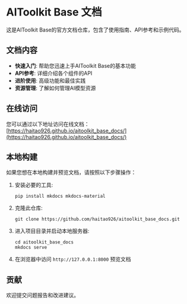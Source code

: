 # AIToolkit Base 文档

这是AIToolkit Base的官方文档仓库，包含了使用指南、API参考和示例代码。

## 文档内容

- **快速入门**: 帮助您迅速上手AIToolkit Base的基本功能
- **API参考**: 详细介绍各个组件的API
- **进阶使用**: 高级功能和最佳实践
- **资源管理**: 了解如何管理AI模型资源

## 在线访问

您可以通过以下地址访问在线文档：
[https://haitao926.github.io/aitoolkit_base_docs/](https://haitao926.github.io/aitoolkit_base_docs/)

## 本地构建

如果您想在本地构建并预览文档，请按照以下步骤操作：

1. 安装必要的工具:
   ```
   pip install mkdocs mkdocs-material
   ```

2. 克隆此仓库:
   ```
   git clone https://github.com/haitao926/aitoolkit_base_docs.git
   ```

3. 进入项目目录并启动本地服务器:
   ```
   cd aitoolkit_base_docs
   mkdocs serve
   ```

4. 在浏览器中访问 `http://127.0.0.1:8000` 预览文档

## 贡献

欢迎提交问题报告和改进建议。 